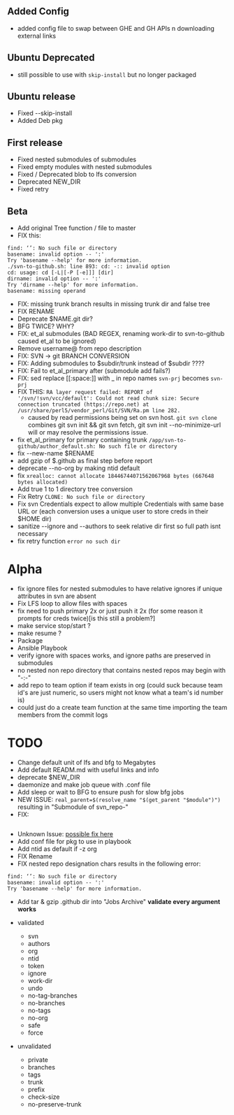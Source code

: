 ## Added Config
  * added config file to swap between GHE and GH APIs n downloading external links 

## Ubuntu Deprecated
  * still possible to use with `skip-install` but no longer packaged

## Ubuntu release
  * Fixed --skip-install
  * Added Deb pkg

## First release
  * Fixed nested submodules of submodules
  * Fixed empty modules with nested submodules
  * Fixed / Deprecated blob to lfs conversion
  * Deprecated NEW_DIR
  * Fixed retry

## Beta
  * Add original Tree function / file to master
  * FIX this:
```
find: ‘’: No such file or directory
basename: invalid option -- ':'
Try 'basename --help' for more information.
./svn-to-github.sh: line 893: cd: -:: invalid option
cd: usage: cd [-L|[-P [-e]]] [dir]
dirname: invalid option -- ':'
Try 'dirname --help' for more information.
basename: missing operand
```

  * FIX: missing trunk branch results in missing trunk dir and false tree
  * FIX RENAME
  * Deprecate $NAME.git dir?
  * BFG TWICE? WHY?
  * FIX: et_al submodules (BAD REGEX, renaming work-dir to svn-to-github caused et_al to be ignored)
  * Remove username@ from repo description
  * FIX: SVN -> git BRANCH CONVERSION
  * FIX: Adding submodules to $subdir/trunk instead of $subdir ????
  * FIX: Fail to et_al_primary after (submodule add fails?)
  * FIX: sed replace [[:space:]] with _ in repo names `svn-prj` becomes `svn-prj`
  * FIX THIS: ```RA layer request failed: REPORT of '/svn/!svn/vcc/default': Could not read chunk size: Secure connection truncated (https://repo.net) at /usr/share/perl5/vendor_perl/Git/SVN/Ra.pm line 282.```
      - caused by read permissions being set on svn host. `git svn clone` combines git svn init && git svn fetch, git svn init --no-minimize-url  will or may resolve the permissions issue.
  * fix et_al_primary for primary containing trunk ```/app/svn-to-github/author_default.sh: No such file or directory```
  * fix --new-name $RENAME
  * add gzip of $.github as final step before report
  * deprecate --no-org by making ntid default
  * fix `xrealloc: cannot allocate 18446744071562067968 bytes (667648 bytes allocated)`
  * Add true 1 to 1 directory tree conversion
  * Fix Retry `CLONE: No such file or directory`
  * Fix svn Credentials expect to allow multiple Credentials with same base URL or (each conversion uses a unique user to store creds in their $HOME dir)
  * sanitize --ignore and --authors to seek relative dir first so full path isnt necessary
  * fix retry function `error no such dir`


# Alpha
  * fix ignore files for nested submodules to have relative ignores if unique attributes in svn are absent
  * Fix LFS loop to allow files with spaces
  * fix need to push primary 2x or just push it 2x (for some reason it prompts for creds twice)[is this still a problem?]
  * make service stop/start ?
  * make resume ?
  * Package
  * Ansible Playbook
  * verify ignore with spaces works, and ignore paths are preserved in submodules
  * no nested non repo directory that contains nested repos may begin with "-:-"
  * add repo to team option if team exists in org (could suck because team id's are just numeric, so users might not know what a team's id number is)
  * could just do a create team function at the same time importing the team members from the commit logs


# TODO
  * Change default unit of lfs and bfg to Megabytes
  * Add default READM.md with useful links and info
  * deprecate $NEW_DIR
  * daemonize and make job queue with .conf file
  * Add sleep or wait to BFG to ensure push for slow bfg jobs
  * NEW ISSUE: `real_parent=$(resolve_name "$(get_parent "$module")")` resulting in "Submodule of svn_repo-"
  * FIX:
```

```
  * Unknown Issue: [possible fix here](http://stackoverflow.com/questions/4929674/what-can-i-do-with-git-corruption-due-to-a-missing-object)
  * Add conf file for pkg to use in playbook
  * Add ntid as default if -z org
  * FIX Rename
  * FIX nested repo designation chars results in the following error:
```
find: ‘’: No such file or directory
basename: invalid option -- ':'
Try 'basename --help' for more information.
```
  * Add tar & gzip .github dir into "Jobs Archive"
__validate every argument works__
  * validated
    - svn
    - authors
    - org
    - ntid
    - token
    - ignore
    - work-dir
    - undo
    - no-tag-branches
    - no-branches
    - no-tags
    - no-org
    - safe
    - force

  * unvalidated
    + private
    + branches
    + tags
    + trunk
    + prefix
    + check-size
    + no-preserve-trunk
